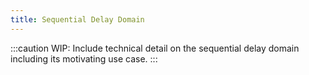 ```yaml
---
title: Sequential Delay Domain
---
```


:::caution
WIP: Include technical detail on the sequential delay domain including its motivating use case.
:::

